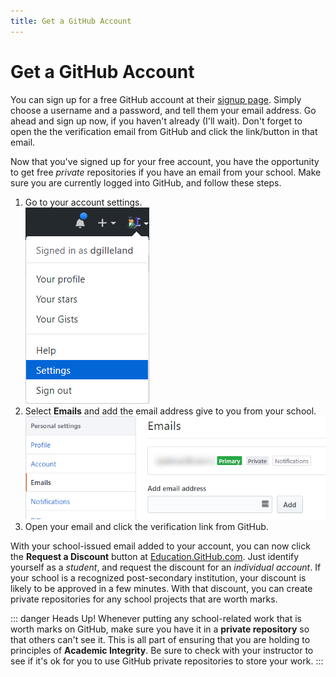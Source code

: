 ```yaml
---
title: Get a GitHub Account
---
```

# Get a GitHub Account

You can sign up for a free GitHub account at their [signup page](https://github.com/join). Simply choose a username and a password, and tell them your email address. Go ahead and sign up now, if you haven't already (I'll wait). Don't forget to open the the verification email from GitHub and click the link/button in that email.

Now that you've signed up for your free account, you have the opportunity to get free *private* repositories if you have an email from your school. Make sure you are currently logged into GitHub, and follow these steps.

1. Go to your account settings.<br />![Settings](./ghSettings.png)
1. Select **Emails** and add the email address give to you from your school.<br />![Add Email](./ghAddEmail.png)
1. Open your email and click the verification link from GitHub.

With your school-issued email added to your account, you can now click the **Request a Discount** button at [Education.GitHub.com](https://education.github.com/). Just identify yourself as a *student*, and request the discount for an *individual account*. If your school is a recognized post-secondary institution, your discount is likely to be approved in a few minutes. With that discount, you can create private repositories for any school projects that are worth marks.

::: danger Heads Up!
Whenever putting any school-related work that is worth marks on GitHub, make sure you have it in a **private repository** so that others can't see it. This is all part of ensuring that you are holding to principles of **Academic Integrity**. Be sure to check with your instructor to see if it's ok for you to use GitHub private repositories to store your work.
:::
